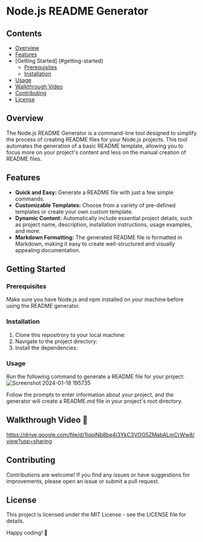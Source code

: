 # Node.js README Generator

## Contents

- [Overview](#overview)
- [Features](#features)
- [Getting Started] (#getting-started)
  - [Prerequisites](#prerequisites)
  - [Installation](#installation)
- [Usage](#usage)
- [Walkthrough Video](#walkthrough-video)
- [Contributing](#contributing)
- [License](#license)

## Overview

The Node.js README Generator is a command-line tool designed to simplify the process of creating README files for your Node.js projects. This tool automates the generation of a basic README template, allowing you to focus more on your project's content and less on the manual creation of README files.

## Features

- **Quick and Easy:** Generate a README file with just a few simple commands.
- **Customizable Templates:** Choose from a variety of pre-defined templates or create your own custom template.
- **Dynamic Content:** Automatically include essential project details, such as project name, description, installation instructions, usage examples, and more.
- **Markdown Formatting:** The generated README file is formatted in Markdown, making it easy to create well-structured and visually appealing documentation.

## Getting Started

### Prerequisites

Make sure you have Node.js and npm installed on your machine before using the README generator.

### Installation

1. Clone this repositrory to your local machine:
2. Navigate to the project directory:
3. Install the dependencies:

### Usage

Run the following command to generate a README file for your project:
![Screenshot 2024-01-18 195735](https://github.com/RobynWindsor/robyn-windsor-README-Generator/assets/127926809/a5abb652-ba80-447b-90d3-d1ee3cd27e99)

Follow the prompts to enter information about your project, and the generator will create a README.md file in your project's root directory.

## Walkthrough Video 🔗

https://drive.google.com/file/d/1lqpjNb8be4i3YkC3VOG5ZMabALmCrWw8/view?usp=sharing

## Contributing

Contributions are welcome! If you find any issues or have suggestions for improvements, please open an issue or submit a pull request.

## License

This project is licensed under the MIT License - see the LICENSE file for details.

Happy coding! 🚀
